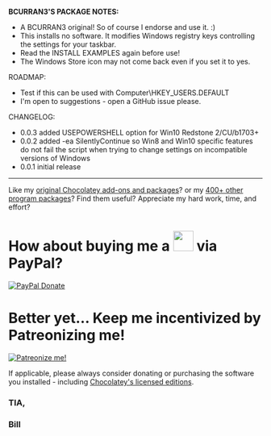 **BCURRAN3'S PACKAGE NOTES:**

* A BCURRAN3 original! So of course I endorse and use it. :)
* This installs no software. It modifies Windows registry keys controlling the settings for your taskbar.
* Read the INSTALL EXAMPLES again before use!
* The Windows Store icon may not come back even if you set it to yes. 

ROADMAP:
* Test if this can be used with Computer\HKEY_USERS\.DEFAULT
* I'm open to suggestions - open a GitHub issue please.

CHANGELOG:
* 0.0.3 added USEPOWERSHELL option for Win10 Redstone 2/CU/b1703+
* 0.0.2 added -ea SilentlyContinue so Win8 and Win10 specific features do not fail the script when trying to change settings on incompatible versions of Windows
* 0.0.1 initial release

***

Like my [original Chocolatey add-ons and packages](https://chocolatey.org/search?q=tag%3Abcurran3)? or my [400+ other program packages](https://chocolatey.org/profiles/bcurran3)? Find them useful? Appreciate my hard work, time, and effort?


<h1>How about buying me a <img src="https://cdn.rawgit.com/bcurran3/ChocolateyPackages/master/mylogos/beer.png" alt="" width="40" height="40"> via PayPal?</h1>

[![PayPal Donate](https://www.paypalobjects.com/webstatic/mktg/logo/AM_SbyPP_mc_vs_dc_ae.jpg)](https://www.paypal.me/bcurran3donations)

<h1>Better yet... Keep me incentivized by Patreonizing me!</h1>

[![Patreonize me!](https://c5.patreon.com/external/logo/downloads_wordmark_white_on_coral.png)](https://www.patreon.com/bcurran3)


If applicable, please always consider donating or purchasing the software you installed - including [Chocolatey's licensed editions](https://chocolatey.org/pricing).

<h3>TIA,</h3>

<h3>Bill</h3>
